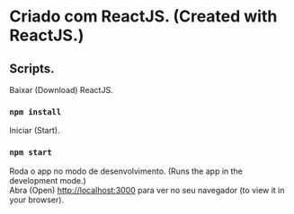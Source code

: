 # Criado com ReactJS. (Created with ReactJS.)

## Scripts.

Baixar (Download) ReactJS.

### `npm install`

Iniciar (Start).

### `npm start`

Roda o app no modo de desenvolvimento. (Runs the app in the development mode.)\
Abra (Open) [http://localhost:3000](http://localhost:3000) para ver no seu navegador (to view it in your browser).


